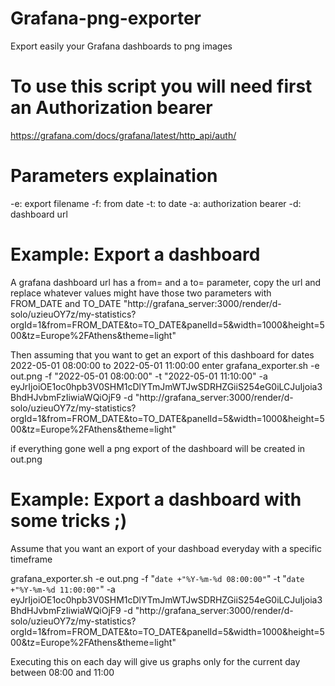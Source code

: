 # Grafana-png-exporter
Export easily your Grafana dashboards to png images

# To use this script you will need first an Authorization bearer
https://grafana.com/docs/grafana/latest/http_api/auth/

# Parameters explaination
-e: export filename
-f: from date
-t: to date
-a: authorization bearer
-d: dashboard url

# Example: Export a dashboard

A grafana dashboard url has a from= and a to= parameter, copy the url and replace whatever values might have those two parameters with FROM_DATE and TO_DATE
"http://grafana_server:3000/render/d-solo/uzieuOY7z/my-statistics?orgId=1&from=FROM_DATE&to=TO_DATE&panelId=5&width=1000&height=500&tz=Europe%2FAthens&theme=light"

Then assuming that you want to get an export of this dashboard for dates 2022-05-01 08:00:00 to 2022-05-01 11:00:00 enter
grafana_exporter.sh -e out.png -f "2022-05-01 08:00:00" -t "2022-05-01 11:10:00" -a eyJrIjoiOE1oc0hpb3V0SHM1cDlYTmJmWTJwSDRHZGiiS254eG0iLCJuIjoia3BhdHJvbmFzIiwiaWQiOjF9 -d "http://grafana_server:3000/render/d-solo/uzieuOY7z/my-statistics?orgId=1&from=FROM_DATE&to=TO_DATE&panelId=5&width=1000&height=500&tz=Europe%2FAthens&theme=light"

if everything gone well a png export of the dashboard will be created in out.png

# Example: Export a dashboard with some tricks ;)

Assume that you want an export of your dashboad everyday with a specific timeframe

grafana_exporter.sh -e out.png -f "`date +"%Y-%m-%d 08:00:00"`" -t "`date +"%Y-%m-%d 11:00:00"`" -a eyJrIjoiOE1oc0hpb3V0SHM1cDlYTmJmWTJwSDRHZGiiS254eG0iLCJuIjoia3BhdHJvbmFzIiwiaWQiOjF9 -d "http://grafana_server:3000/render/d-solo/uzieuOY7z/my-statistics?orgId=1&from=FROM_DATE&to=TO_DATE&panelId=5&width=1000&height=500&tz=Europe%2FAthens&theme=light"

Executing this on each day will give us graphs only for the current day between 08:00 and 11:00
